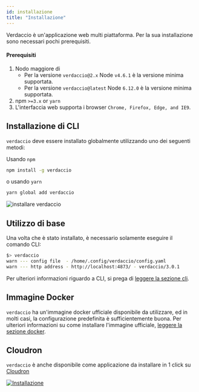 ```yaml
---
id: installazione
title: "Installazione"
---
```

Verdaccio è un'applicazione web multi piattaforma. Per la sua installazione sono necessari pochi prerequisiti.

#### Prerequisiti

1. Nodo maggiore di 
    - Per la versione `verdaccio@2.x` Node `v4.6.1` è la versione minima supportata.
    - Per la versione `verdaccio@latest` Node `6.12.0` è la versione minima supportata.
2. npm `>=3.x` or `yarn`
3. L'interfaccia web supporta i browser `Chrome, Firefox, Edge, and IE9`.

## Installazione di CLI

`verdaccio` deve essere installato globalmente utilizzando uno dei seguenti metodi:

Usando `npm`

```bash
npm install -g verdaccio
```

o usando `yarn`

```bash
yarn global add verdaccio
```

![installare verdaccio](/svg/install_verdaccio.gif)

## Utilizzo di base

Una volta che è stato installato, è necessario solamente eseguire il comando CLI:

```bash
$> verdaccio
warn --- config file  - /home/.config/verdaccio/config.yaml
warn --- http address - http://localhost:4873/ - verdaccio/3.0.1
```

Per ulteriori informazioni riguardo a CLI, si prega di [leggere la sezione cli](cli.md).

## Immagine Docker

`verdaccio` ha un'immagine docker ufficiale disponibile da utilizzare, ed in molti casi, la configurazione predefinita è sufficientemente buona. Per ulteriori informazioni su come installare l'immagine ufficiale, [leggere la sezione docker](docker.md).

## Cloudron

`verdaccio` è anche disponibile come applicazione da installare in 1 click su [Cloudron](https://cloudron.io)

[![Installazione](https://cloudron.io/img/button.svg)](https://cloudron.io/button.html?app=org.eggertsson.verdaccio)